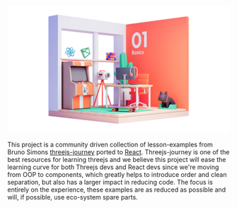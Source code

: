 <img src="/stage1.png" alt="Stage 1" />

This project is a community driven collection of lesson-examples from Bruno Simons [threejs-journey](https://threejs-journey.com) ported to [React](https://github.com/pmndrs/react-three-fiber). Threejs-journey is one of the best resources for learning threejs and we believe this project will ease the learning curve for both Threejs devs and React devs since we're moving from OOP to components, which greatly helps to introduce order and clean separation, but also has a larger impact in reducing code. The focus is entirely on the experience, these examples are as reduced as possible and will, if possible, use eco-system spare parts.
